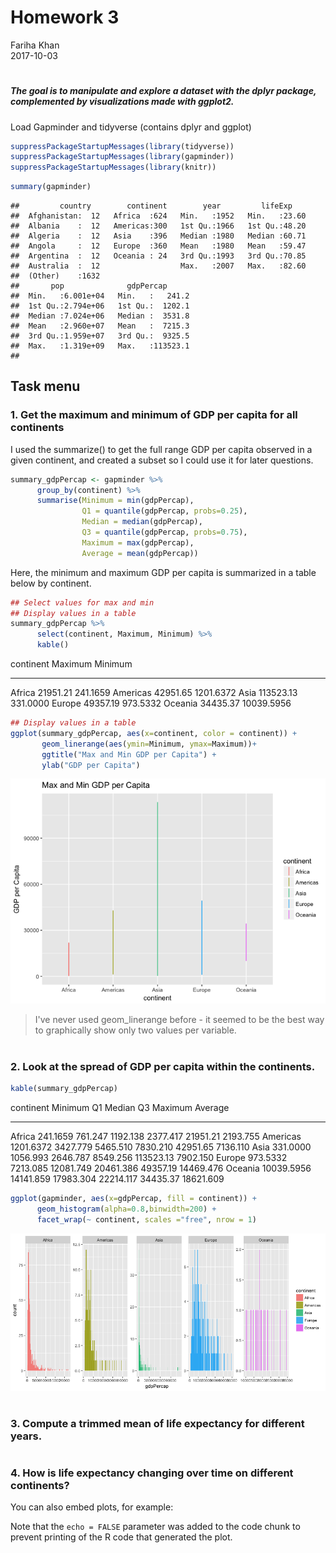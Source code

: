# Homework 3
Fariha Khan  
2017-10-03  



#
#
##### The goal is to manipulate and explore a dataset with the dplyr package, complemented by visualizations made with ggplot2.


Load Gapminder and tidyverse (contains dplyr and ggplot)


```r
suppressPackageStartupMessages(library(tidyverse))
suppressPackageStartupMessages(library(gapminder))
suppressPackageStartupMessages(library(knitr))
```



```r
summary(gapminder)
```

```
##         country        continent        year         lifeExp     
##  Afghanistan:  12   Africa  :624   Min.   :1952   Min.   :23.60  
##  Albania    :  12   Americas:300   1st Qu.:1966   1st Qu.:48.20  
##  Algeria    :  12   Asia    :396   Median :1980   Median :60.71  
##  Angola     :  12   Europe  :360   Mean   :1980   Mean   :59.47  
##  Argentina  :  12   Oceania : 24   3rd Qu.:1993   3rd Qu.:70.85  
##  Australia  :  12                  Max.   :2007   Max.   :82.60  
##  (Other)    :1632                                                
##       pop              gdpPercap       
##  Min.   :6.001e+04   Min.   :   241.2  
##  1st Qu.:2.794e+06   1st Qu.:  1202.1  
##  Median :7.024e+06   Median :  3531.8  
##  Mean   :2.960e+07   Mean   :  7215.3  
##  3rd Qu.:1.959e+07   3rd Qu.:  9325.5  
##  Max.   :1.319e+09   Max.   :113523.1  
## 
```

## Task menu

### 1. Get the maximum and minimum of GDP per capita for all continents


I used the summarize() to get the full range GDP per capita observed in a given continent, and created a subset so I could use it for later questions. 




```r
summary_gdpPercap <- gapminder %>% 
      group_by(continent) %>% 
      summarise(Minimum = min(gdpPercap),
                Q1 = quantile(gdpPercap, probs=0.25),
                Median = median(gdpPercap),
                Q3 = quantile(gdpPercap, probs=0.75),
                Maximum = max(gdpPercap),
                Average = mean(gdpPercap))
```

Here, the minimum and maximum GDP per capita is summarized in a table below by continent.

```r
## Select values for max and min 
## Display values in a table
summary_gdpPercap %>% 
      select(continent, Maximum, Minimum) %>% 
      kable()
```



continent      Maximum      Minimum
----------  ----------  -----------
Africa        21951.21     241.1659
Americas      42951.65    1201.6372
Asia         113523.13     331.0000
Europe        49357.19     973.5332
Oceania       34435.37   10039.5956


```r
## Display values in a table
ggplot(summary_gdpPercap, aes(x=continent, color = continent)) +
       geom_linerange(aes(ymin=Minimum, ymax=Maximum))+
       ggtitle("Max and Min GDP per Capita") +
       ylab("GDP per Capita")
```

![](hw03_dplyr_files/figure-html/unnamed-chunk-2-1.png)<!-- -->

> I've never used geom_linerange before - it seemed to be the best way to graphically show only two values per variable.


#
### 2. Look at the spread of GDP per capita within the continents.

```r
kable(summary_gdpPercap)
```



continent       Minimum          Q1      Median          Q3     Maximum     Average
----------  -----------  ----------  ----------  ----------  ----------  ----------
Africa         241.1659     761.247    1192.138    2377.417    21951.21    2193.755
Americas      1201.6372    3427.779    5465.510    7830.210    42951.65    7136.110
Asia           331.0000    1056.993    2646.787    8549.256   113523.13    7902.150
Europe         973.5332    7213.085   12081.749   20461.386    49357.19   14469.476
Oceania      10039.5956   14141.859   17983.304   22214.117    34435.37   18621.609


```r
ggplot(gapminder, aes(x=gdpPercap, fill = continent)) + 
      geom_histogram(alpha=0.8,binwidth=200) +
      facet_wrap(~ continent, scales ="free", nrow = 1)
```

![](hw03_dplyr_files/figure-html/plot-1.png)<!-- -->


#
### 3. Compute a trimmed mean of life expectancy for different years.

#
### 4. How is life expectancy changing over time on different continents?

You can also embed plots, for example:



Note that the `echo = FALSE` parameter was added to the code chunk to prevent printing of the R code that generated the plot.
